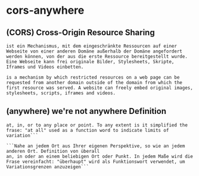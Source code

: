 # cors-anywhere

## (CORS) Cross-Origin Resource Sharing 

```ist ein Mechanismus, mit dem eingeschränkte Ressourcen auf einer Webseite von einer anderen Domäne außerhalb der Domäne angefordert werden können, von der aus die erste Ressource bereitgestellt wurde. Eine Webseite kann frei originale Bilder, Stylesheets, Skripte, Iframes und Videos einbetten.```

```is a mechanism by which restricted resources on a web page can be requested from another domain outside of the domain from which the first resource was served. A website can freely embed original images, stylesheets, scripts, iframes and videos.```

## (anywhere) we're not anywhere Definition 

```Near as any place from your own prospective or anywhere else. Definition of anywhere
at, in, or to any place or point. To any extent is it simplified the frase: "at all" used as a function word to indicate limits of variation```

```Nahe an jedem Ort aus Ihrer eigenen Perspektive, so wie an jedem anderen Ort. Definition von überall
an, in oder an einem beliebigen Ort oder Punkt. In jedem Maße wird die Frase vereinfacht: "überhaupt" wird als Funktionswort verwendet, um Variationsgrenzen anzuzeigen```
